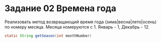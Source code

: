 # Задание 02 Времена года

Реализовать метод возвращающий время года (зима|весна|лето|осень) по номеру месяца. 
Месяца номеруются с 1. Январь - 1, Декабрь - 12.
```java
static String getSeason(int monthNumber)
```
